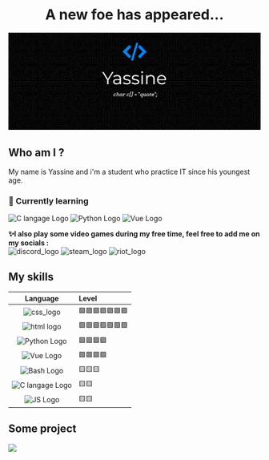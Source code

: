 <h1 align="center"> A new foe has appeared... </h1>
<img src="https://github.com/Yass1G1/Yass1G1/blob/main/Banner_Github_blue.jpg" alt="My Github Banner" />

## Who am I ?
My name is Yassine and i'm a student who practice IT since his youngest age.
<br>
### 🌱 Currently learning
![C langage Logo](https://custom-icon-badges.herokuapp.com/badge/C%20language-5d6cbf?style=for-the-badge&logo=C)
![Python Logo](https://custom-icon-badges.herokuapp.com/badge/Python-366e9e?style=for-the-badge&logo=python&logoColor=white)
![Vue Logo](https://custom-icon-badges.herokuapp.com/badge/Vue-34495E?style=for-the-badge&logo=Vue.js)

**✨I also play some video games during my free time, feel free to add me on my socials :**
<br>
![discord_logo](https://custom-icon-badges.herokuapp.com/badge/Discord-7288dc?style=for-the-badge&label=ZokoNFT%236403&logo=Discord)
![steam_logo](https://custom-icon-badges.herokuapp.com/badge/Steam-01457c?style=for-the-badge&label=Zoko&logo=Steam)
![riot_logo](https://custom-icon-badges.herokuapp.com/badge/Riot-d32a37?style=for-the-badge&label=ZokoLeDozo%23FTG&logo=Riot%20Games)

## My skills
| Language                                                                                                                    | Level            |
| :----------------------------------------------------:                                                                      |:-----------------|
| ![css_logo](https://custom-icon-badges.herokuapp.com/badge/CSS3-1471b6?style=for-the-badge&logo=css)                        |🟩🟩🟩🟩🟩🟩🟩 ||![My Github stats](https://github-readme-stats.vercel.app/api?username=Yass1G1&show_icons=true&hide_border=true&theme=github_dark)|
| ![html logo](https://custom-icon-badges.herokuapp.com/badge/HTML5-f0642b?style=for-the-badge&logo=html)                     |🟩🟩🟩🟩🟩🟩🟩 |
| ![Python Logo](https://custom-icon-badges.herokuapp.com/badge/Python-366e9e?style=for-the-badge&logo=python&logoColor=white)|🟩🟩🟩🟩        |
| ![Vue Logo](https://custom-icon-badges.herokuapp.com/badge/Vue-34495E?style=for-the-badge&logo=Vue.js)                      |🟩🟩🟩🟩        |
| ![Bash Logo](https://custom-icon-badges.herokuapp.com/badge/Bash\/Unix-3f464a?style=for-the-badge&logo=GNU%20Bash)          |🟨🟨🟨          |
| ![C langage Logo](https://custom-icon-badges.herokuapp.com/badge/C%20language-5d6cbf?style=for-the-badge&logo=C)            |🟨🟨             |
| ![JS Logo](https://custom-icon-badges.herokuapp.com/badge/JS-e5bc00?style=for-the-badge&logo=js)                            |🟨🟨             |





## Some project
<a href="https://dinogame-project.rf.gd/">
  <img src="https://custom-icon-badges.herokuapp.com/badge/My%20Vue%20Website-34495E?style=for-the-badge&logo=Vue.js" />
</a>


<!-- Stats -->

